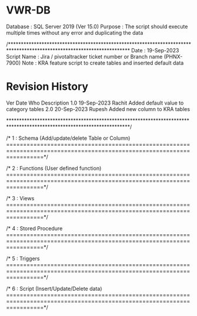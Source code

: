 # VWR-DB

Database  : SQL Server 2019 (Ver 15.0)
Purpose   : The script should execute multiple times without any error and duplicating the data  



/***********************************************************************************************************************
Date		    : 19-Sep-2023
Script Name	: Jira / pivotaltracker ticket number or Branch name (PHNX-7900)
Note		    : KRA feature script to create tables and inserted default data

Revision History
========================================================================================================================
Ver		Date			    Who			  Description
1.0		19-Sep-2023		Rachit		Added default value to category tables
2.0		20-Sep-2023		Rupesh		Added new column to KRA tables

***********************************************************************************************************************/

/* 1 : Schema (Add/update/delete Table or Column)
=======================================================================================================================*/



/* 2 : Functions (User defined function)
=======================================================================================================================*/

/* 3 : Views
=======================================================================================================================*/

/* 4 : Stored Procedure
=======================================================================================================================*/



/* 5 : Triggers
=======================================================================================================================*/

/* 6 : Script (Insert/Update/Delete data)
=======================================================================================================================*/







